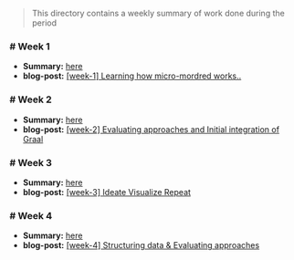 > This directory contains a weekly summary of work done during the period


### # Week 1

- **Summary:** [here](./week1/readme.md)
- **blog-post:** [[week-1] Learning how micro-mordred works..](https://inishchith.github.io/blog/2019/06/coding-period-1-1.html)

### # Week 2

- **Summary:** [here](./week2/readme.md)
- **blog-post:** [[week-2] Evaluating approaches and Initial integration of Graal](https://inishchith.github.io/blog/2019/06/coding-period-1-2.html)

### # Week 3

- **Summary:** [here](./week3/readme.md)
- **blog-post:** [[week-3] Ideate Visualize Repeat](https://inishchith.github.io/blog/2019/06/coding-period-1-3.html)


### # Week 4

- **Summary:** [here](./week4/readme.md)
- **blog-post:** [[week-4] Structuring data & Evaluating approaches](https://inishchith.github.io/blog/2019/06/coding-period-1-4.html)